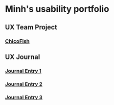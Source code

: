 # Minh's usability portfolio

## UX Team Project
### [ChicoFish](https://usabilityengineering.github.io/ChicoFish/)

## UX Journal

### [Journal Entry 1](https://usabilityengineering.github.io/ux-portfolio-mnguyen1996/j01/)
### [Journal Entry 2](https://usabilityengineering.github.io/ux-portfolio-mnguyen1996/j02/)
### [Journal Entry 3](https://usabilityengineering.github.io/ux-portfolio-mnguyen1996/j03/)

